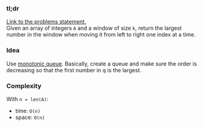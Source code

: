 ### tl;dr

[Link to the problems statement.](https://leetcode.com/problems/sliding-window-maximum/)  
Given an array of integers `A` and a window of size `k`, return the largest number in the window when moving it from left to right one index at a time.


### Idea

Use [monotonic queue](http://www.algorithmsandme.com/monotonic-queue/). Basically, create a queue and make sure the order is decreasing so that the first number in q is the largest.


### Complexity

With `n = len(A)`:
- time: `O(n)`
- space: `O(n)`



